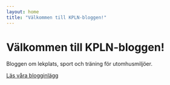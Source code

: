 ```yaml
---
layout: home
title: "Välkommen till KPLN-bloggen!"
---
```


<h1>Välkommen till KPLN-bloggen!</h1>
<p>Bloggen om lekplats, sport och träning för utomhusmiljöer.</p>
<p><a href="{{ site.baseurl }}/blog/">Läs våra blogginlägg</a></p>
